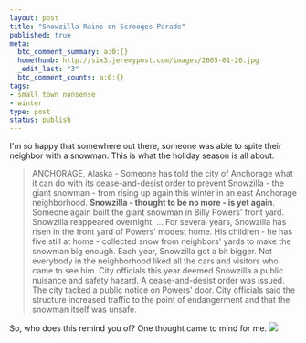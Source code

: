 ```yaml
---
layout: post
title: "Snowzilla Rains on Scrooges Parade"
published: true
meta:
  btc_comment_summary: a:0:{}
  homethumb: http://six3.jeremypost.com/images/2005-01-26.jpg
  _edit_last: "3"
  btc_comment_counts: a:0:{}
tags:
- small town nonsense
- winter
type: post
status: publish
---
```

I'm so happy that somewhere out there, someone was able to spite their neighbor with a snowman. This is what the holiday season is all about.

> ANCHORAGE, Alaska - Someone has told the city of Anchorage what it can do with its cease-and-desist order to prevent Snowzilla - the giant snowman - from rising up again this winter in an east Anchorage neighborhood. **Snowzilla - thought to be no more - is yet again**. Someone again built the giant snowman in Billy Powers' front yard. Snowzilla reappeared overnight. ... For several years, Snowzilla has risen in the front yard of Powers' modest home. His children - he has five still at home - collected snow from neighbors' yards to make the snowman big enough. Each year, Snowzilla got a bit bigger. Not everybody in the neighborhood liked all the cars and visitors who came to see him. City officials this year deemed Snowzilla a public nuisance and safety hazard. A cease-and-desist order was issued. The city tacked a public notice on Powers' door. City officials said the structure increased traffic to the point of endangerment and that the snowman itself was unsafe.

So, who does this remind you of? One thought came to mind for me. ![](http://hoboken411.com/wp-content/uploads/2007/02/calvin-and-hobbes-snowmen.gif)
